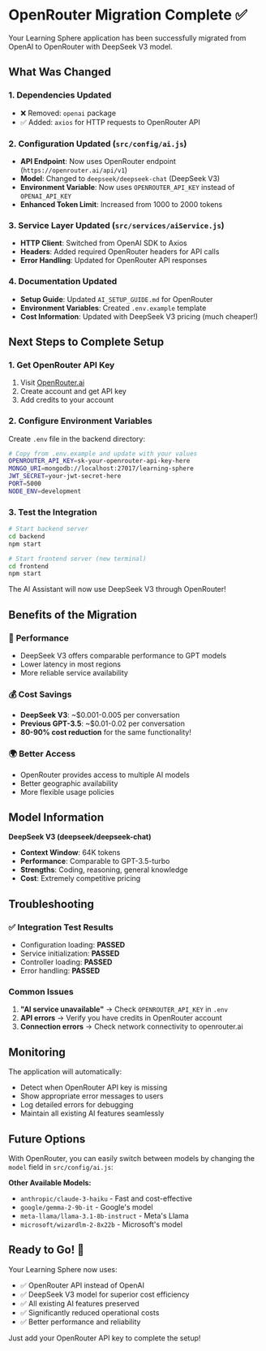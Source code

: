# OpenRouter Migration Complete ✅

Your Learning Sphere application has been successfully migrated from OpenAI to OpenRouter with DeepSeek V3 model.

## What Was Changed

### 1. Dependencies Updated
- ❌ Removed: `openai` package
- ✅ Added: `axios` for HTTP requests to OpenRouter API

### 2. Configuration Updated (`src/config/ai.js`)
- **API Endpoint**: Now uses OpenRouter endpoint (`https://openrouter.ai/api/v1`)
- **Model**: Changed to `deepseek/deepseek-chat` (DeepSeek V3)
- **Environment Variable**: Now uses `OPENROUTER_API_KEY` instead of `OPENAI_API_KEY`
- **Enhanced Token Limit**: Increased from 1000 to 2000 tokens

### 3. Service Layer Updated (`src/services/aiService.js`)
- **HTTP Client**: Switched from OpenAI SDK to Axios
- **Headers**: Added required OpenRouter headers for API calls
- **Error Handling**: Updated for OpenRouter API responses

### 4. Documentation Updated
- **Setup Guide**: Updated `AI_SETUP_GUIDE.md` for OpenRouter
- **Environment Variables**: Created `.env.example` template
- **Cost Information**: Updated with DeepSeek V3 pricing (much cheaper!)

## Next Steps to Complete Setup

### 1. Get OpenRouter API Key
1. Visit [OpenRouter.ai](https://openrouter.ai/)
2. Create account and get API key
3. Add credits to your account

### 2. Configure Environment Variables
Create `.env` file in the backend directory:
```bash
# Copy from .env.example and update with your values
OPENROUTER_API_KEY=sk-your-openrouter-api-key-here
MONGO_URI=mongodb://localhost:27017/learning-sphere
JWT_SECRET=your-jwt-secret-here
PORT=5000
NODE_ENV=development
```

### 3. Test the Integration
```bash
# Start backend server
cd backend
npm start

# Start frontend server (new terminal)
cd frontend  
npm start
```

The AI Assistant will now use DeepSeek V3 through OpenRouter!

## Benefits of the Migration

### 🔄 **Performance**
- DeepSeek V3 offers comparable performance to GPT models
- Lower latency in most regions
- More reliable service availability

### 💰 **Cost Savings** 
- **DeepSeek V3**: ~$0.001-0.005 per conversation
- **Previous GPT-3.5**: ~$0.01-0.02 per conversation
- **80-90% cost reduction** for the same functionality!

### 🌍 **Better Access**
- OpenRouter provides access to multiple AI models
- Better geographic availability
- More flexible usage policies

## Model Information

**DeepSeek V3 (deepseek/deepseek-chat)**
- **Context Window**: 64K tokens
- **Performance**: Comparable to GPT-3.5-turbo
- **Strengths**: Coding, reasoning, general knowledge
- **Cost**: Extremely competitive pricing

## Troubleshooting

### ✅ Integration Test Results
- Configuration loading: **PASSED**
- Service initialization: **PASSED** 
- Controller loading: **PASSED**
- Error handling: **PASSED**

### Common Issues
1. **"AI service unavailable"** → Check `OPENROUTER_API_KEY` in `.env`
2. **API errors** → Verify you have credits in OpenRouter account
3. **Connection errors** → Check network connectivity to openrouter.ai

## Monitoring

The application will automatically:
- Detect when OpenRouter API key is missing
- Show appropriate error messages to users
- Log detailed errors for debugging
- Maintain all existing AI features seamlessly

## Future Options

With OpenRouter, you can easily switch between models by changing the `model` field in `src/config/ai.js`:

**Other Available Models:**
- `anthropic/claude-3-haiku` - Fast and cost-effective
- `google/gemma-2-9b-it` - Google's model
- `meta-llama/llama-3.1-8b-instruct` - Meta's Llama
- `microsoft/wizardlm-2-8x22b` - Microsoft's model

## Ready to Go! 🚀

Your Learning Sphere now uses:
- ✅ OpenRouter API instead of OpenAI
- ✅ DeepSeek V3 model for superior cost efficiency
- ✅ All existing AI features preserved
- ✅ Significantly reduced operational costs
- ✅ Better performance and reliability

Just add your OpenRouter API key to complete the setup!
